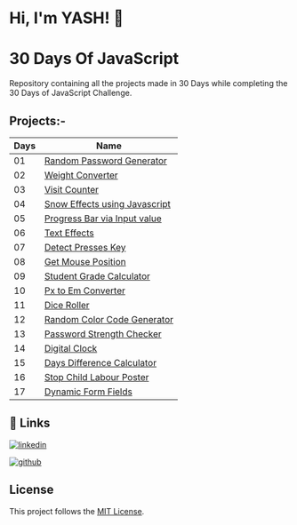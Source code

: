 # Hi, I'm YASH! 👋

# 30 Days Of JavaScript 

Repository containing all the projects made in 30 Days while completing the 30 Days of JavaScript Challenge.
## Projects:-

| Days  | Name                                                                   |
| ----------------- | ------------------------------------------------------------------ |
|01|[Random Password Generator](https://knight070409.github.io/30Days-Of-JavaScript/Day%2001%20-%20Random%20Password%20Generator/) |
|02|[Weight Converter](https://knight070409.github.io/30Days-Of-JavaScript/Day%2002%20-%20Weight%20Converter/)|
|03|[Visit Counter](https://knight070409.github.io/30Days-Of-JavaScript/Day%2003%20-%20Visit%20Counter/)|
|04|[Snow Effects using Javascript](https://knight070409.github.io/30Days-Of-JavaScript/Day%2004%20-%20Snow%20Effects%20using%20Javascript/)|
|05|[Progress Bar via Input value](https://knight070409.github.io/30Days-Of-JavaScript/Day%2005%20-%20Progress%20Bar%20via%20Input%20value/)|
|06|[Text Effects](https://knight070409.github.io/30Days-Of-JavaScript/Day%2006%20-%20Text%20Effects/)|
|07|[Detect Presses Key](https://knight070409.github.io/30Days-Of-JavaScript/Day%2007%20-%20Detect%20Presses%20Key/)|
|08|[Get Mouse Position](https://knight070409.github.io/30Days-Of-JavaScript/Day%2008%20-%20Mouse%20Position/)|
|09|[Student Grade Calculator](https://knight070409.github.io/30Days-Of-JavaScript/Day%2009%20-%20Student%20Grade%20Calculator/)|
|10|[Px to Em Converter](https://knight070409.github.io/30Days-Of-JavaScript/Day%2010%20-%20Converter%20Px%20to%20Em/)|
|11|[Dice Roller](https://knight070409.github.io/30Days-Of-JavaScript/Day%2011%20-%20Dice%20Roller/)|
|12|[Random Color Code Generator](https://knight070409.github.io/30Days-Of-JavaScript/Day%2012%20-%20Random%20color%20code%20generator/)|
|13|[Password Strength Checker](https://knight070409.github.io/30Days-Of-JavaScript/Day%2013%20-%20Password%20Strength%20Checker/)|
|14|[Digital Clock](https://knight070409.github.io/30Days-Of-JavaScript/Day%2014%20-%20Digital%20Clock/)|
|15|[Days Difference Calculator](https://knight070409.github.io/30Days-Of-JavaScript/Day%2015%20-%20Days%20Difference%20Calculator/)|
|16|[Stop Child Labour Poster](https://knight070409.github.io/30Days-Of-JavaScript/Day%2016%20-%20Stop%20Child%20Labour%20Poster/)|
|17|[Dynamic Form Fields](https://knight070409.github.io/30Days-Of-JavaScript/Day%2017%20-%20Dynamic%20Form%20Fields/)|




## 🔗 Links

[![linkedin](https://img.shields.io/badge/linkedin-0A66C2?style=for-the-badge&logo=linkedin&logoColor=white)](https://in.linkedin.com/in/yash-pal-34144a21b?trk=people-guest_people_search-card)

[![github](https://camo.githubusercontent.com/b2d1ae072c968dbeaf2232f0e1071ae5a7b218b11caec1ae5c69c10ef370a3cc/68747470733a2f2f696d672e736869656c64732e696f2f62616467652f6769746875622d2532333234323932652e7376673f267374796c653d666f722d7468652d6261646765266c6f676f3d676974687562266c6f676f436f6c6f723d7768697465)](https://github.com/knight070409)
## License

This project follows the [MIT License](https://github.com/knight070409/30Days-Of-Javascript/blob/main/LICENSE).
